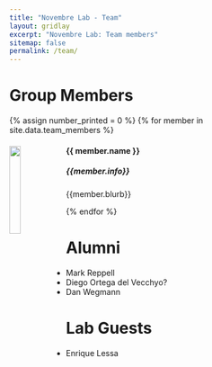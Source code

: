 ```yaml
---
title: "Novembre Lab - Team"
layout: gridlay
excerpt: "Novembre Lab: Team members"
sitemap: false
permalink: /team/
---
```


# Group Members

{% assign number_printed = 0 %}
{% for member in site.data.team_members %}

<div class="row">

<div class="col-sm-11 clearfix">
  <img src="{{ site.url }}{{ site.baseurl }}/images/teampic/{{ member.photo }}" class="img-responsive" width="20%" style="float: left" />
  <h4>{{ member.name }}</h4>
  <h5><i>{{member.info}}</i></h5>
  <p>{{member.blurb}}</p>
</div>


</div>

{% endfor %}


# Alumni

* Mark Reppell  
* Diego Ortega del Vecchyo?
* Dan Wegmann


# Lab Guests

* Enrique Lessa
